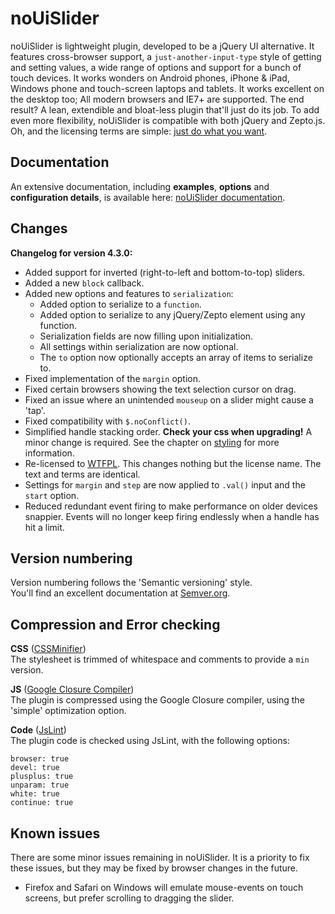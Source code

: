 # noUiSlider

noUiSlider is lightweight plugin, developed to be a jQuery UI alternative. It features cross-browser support, a `just-another-input-type` style of getting and setting values, a wide range of options and support for a bunch of touch devices. It works wonders on Android phones, iPhone & iPad, Windows phone and touch-screen laptops and tablets. It works excellent on the desktop too; All modern browsers and IE7+ are supported. The end result? A lean, extendible and bloat-less plugin that'll just do its job. To add even more flexibility, noUiSlider is compatible with both jQuery and Zepto.js. Oh, and the licensing terms are simple: [just do what you want](http://refreshless.com/nouislider/terms-of-use).

Documentation
-------

An extensive documentation, including **examples**, **options** and **configuration details**, is available here: [noUiSlider documentation](http://refreshless.com/nouislider/).

Changes
-------

**Changelog for version 4.3.0:**
+ Added support for inverted (right-to-left and bottom-to-top) sliders.
+ Added a new `block` callback.
+ Added new options and features to `serialization`:  
  + Added option to serialize to a `function`.
  + Added option to serialize to any jQuery/Zepto element using any function.
  + Serialization fields are now filling upon initialization.
  + All settings within serialization are now optional.
  + The `to` option now optionally accepts an array of items to serialize to.
+ Fixed implementation of the `margin` option.
+ Fixed certain browsers showing the text selection cursor on drag.
+ Fixed an issue where an unintended `mouseup` on a slider might cause a 'tap'.
+ Fixed compatibility with `$.noConflict()`.
+ Simplified handle stacking order. **Check your css when upgrading!** A minor change is required. See the chapter on [styling](http://refreshless.com/nouislider/slider-design-styles) for more information.
+ Re-licensed to [WTFPL](http://www.wtfpl.net/about/). This changes nothing but the license name. The text and terms are identical.
+ Settings for `margin` and `step` are now applied to `.val()` input and the `start` option.
+ Reduced redundant event firing to make performance on older devices snappier. Events will no longer keep firing endlessly when a handle has hit a limit.


Version numbering
------------------------------
Version numbering follows the 'Semantic versioning' style.  
You'll find an excellent documentation at [Semver.org](http://semver.org/).

Compression and Error checking
------------------------------
**CSS** ([CSSMinifier](http://cssminifier.com/))  
The stylesheet is trimmed of whitespace and comments to provide a `min` version.

**JS** ([Google Closure Compiler](http://closure-compiler.appspot.com/home))  
The plugin is compressed using the Google Closure compiler, using the 'simple' optimization option.

**Code** ([JsLint](http://jslint.com/))  
The plugin code is checked using JsLint, with the following options:
```
browser: true
devel: true
plusplus: true
unparam: true
white: true
continue: true
```

Known issues
------------
There are some minor issues remaining in noUiSlider. It is a priority to fix these issues, but they may be fixed by browser changes in the future.

+ Firefox and Safari on Windows will emulate mouse-events on touch screens, but prefer scrolling to dragging the slider.
